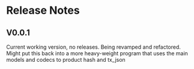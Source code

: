 # Release Notes

## V0.0.1
Current working version, no releases. Being revamped and refactored. Might put this back 
into a more heavy-weight program that uses the main models and codecs to product hash and tx_json
